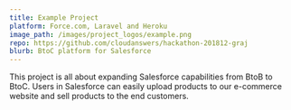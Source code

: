 ```yaml
---
title: Example Project
platform: Force.com, Laravel and Heroku
image_path: /images/project_logos/example.png
repo: https://github.com/cloudanswers/hackathon-201812-graj
blurb: BtoC platform for Salesforce
---
```


This project is all about expanding Salesforce capabilities from BtoB to BtoC. Users in Salesforce can easily upload products to our e-commerce website and sell products to the end customers.
